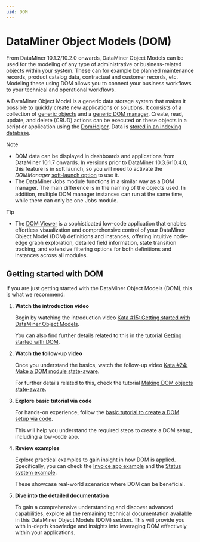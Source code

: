 ```yaml
---
uid: DOM
---
```


# DataMiner Object Models (DOM)

From DataMiner 10.1.2/10.2.0 onwards, DataMiner Object Models can be used for the modeling of any type of administrative or business-related objects within your system. These can for example be planned maintenance records, product catalog data, contractual and customer records, etc. Modeling these using DOM allows you to connect your business workflows to your technical and operational workflows.

A DataMiner Object Model is a generic data storage system that makes it possible to quickly create new applications or solutions. It consists of a collection of [generic objects](xref:DOM_objects) and a [generic DOM manager](xref:DOM_managers). Create, read, update, and delete (CRUD) actions can be executed on these objects in a script or application using the [DomHelper](xref:DomHelper_class). Data is [stored in an indexing database](xref:DOM_data_storage).

> [!NOTE]
>
> - DOM data can be displayed in dashboards and applications from DataMiner 10.1.7 onwards. In versions prior to DataMiner 10.3.6/10.4.0, this feature is in soft launch, so you will need to activate the *DOMManager* [soft-launch option](xref:SoftLaunchOptions) to use it.  
> - The DataMiner Jobs module functions in a similar way as a DOM manager. The main difference is in the naming of the objects used. In addition, multiple DOM manager instances can run at the same time, while there can only be one Jobs module.

> [!TIP]
>
> - The [DOM Viewer](xref:domviewer_about) is a sophisticated low-code application that enables effortless visualization and comprehensive control of your DataMiner Object Model (DOM) definitions and instances, offering intuitive node-edge graph exploration, detailed field information, state transition tracking, and extensive filtering options for both definitions and instances across all modules. 

## Getting started with DOM

If you are just getting started with the DataMiner Object Models (DOM), this is what we recommend:

1. **Watch the introduction video**

   Begin by watching the introduction video [Kata #15: Getting started with DataMiner Object Models](https://community.dataminer.services/video/kata-15-getting-started-with-dataminer-object-models/). 

   You can also find further details related to this in the tutorial [Getting started with DOM](xref:DOM_Getting_Started_With_DOM).

1. **Watch the follow-up video**

   Once you understand the basics, watch the follow-up video [Kata #24: Make a DOM module state-aware](https://community.dataminer.services/video/kata-24-make-a-dom-module-state-aware/).

   For further details related to this, check the tutorial [Making DOM objects state-aware](xref:DOM_Making_DOM_Stateful).

1. **Explore basic tutorial via code**

   For hands-on experience, follow the [basic tutorial to create a DOM setup via code](xref:DOM_Create_Basic_Setup).

   This will help you understand the required steps to create a DOM setup, including a low-code app.

1. **Review examples**

   Explore practical examples to gain insight in how DOM is applied. Specifically, you can check the [Invoice app example](xref:DOM_Invoice_app_example) and the [Status system example](xref:DOM_status_system_example).

   These showcase real-world scenarios where DOM can be beneficial.

1. **Dive into the detailed documentation**

   To gain a comprehensive understanding and discover advanced capabilities, explore all the remaining technical documentation available in this DataMiner Object Models (DOM) section. This will provide you with in-depth knowledge and insights into leveraging DOM effectively within your applications.
